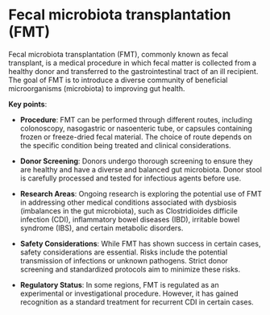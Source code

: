 <!--
source: gpt-3 + jph editing
abbr: FMT
aka: fecal transplant
tags: transplants treatments
-->

# Fecal microbiota transplantation (FMT)

Fecal microbiota transplantation (FMT), commonly known as fecal transplant, is a medical procedure in which fecal matter is collected from a healthy donor and transferred to the gastrointestinal tract of an ill recipient. The goal of FMT is to introduce a diverse community of beneficial microorganisms (microbiota) to improving gut health.

**Key points**:

* **Procedure**: FMT can be performed through different routes, including colonoscopy, nasogastric or nasoenteric tube, or capsules containing frozen or freeze-dried fecal material. The choice of route depends on the specific condition being treated and clinical considerations.

* **Donor Screening**: Donors undergo thorough screening to ensure they are healthy and have a diverse and balanced gut microbiota. Donor stool is carefully processed and tested for infectious agents before use.

* **Research Areas**: Ongoing research is exploring the potential use of FMT in addressing other medical conditions associated with dysbiosis (imbalances in the gut microbiota), such as  Clostridioides difficile infection (CDI), inflammatory bowel diseases (IBD), irritable bowel syndrome (IBS), and certain metabolic disorders.

* **Safety Considerations**: While FMT has shown success in certain cases, safety considerations are essential. Risks include the potential transmission of infections or unknown pathogens. Strict donor screening and standardized protocols aim to minimize these risks.

* **Regulatory Status**: In some regions, FMT is regulated as an experimental or investigational procedure. However, it has gained recognition as a standard treatment for recurrent CDI in certain cases.
